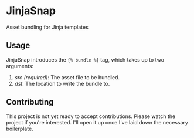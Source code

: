 # JinjaSnap
Asset bundling for Jinja templates

## Usage
JinjaSnap introduces the `{% bundle %}` tag, which takes up to two arguments:
1. _src (required)_: The asset file to be bundled.
1. _dst_: The location to write the bundle to.

## Contributing
This project is not yet ready to accept contributions. Please watch the project if you're interested. I'll open it up once I've laid down the necessary boilerplate.
